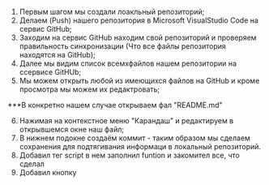 1. Первым шагом мы создали лоакльный репозиторий;
2. Делаем (Push) нашего репозитория в Microsoft VisualStudio Code на сервис GitHub;
3. Заходим на сервис GitHub находим свой репозиторий и проверяем правильность синхронизации (Что все файлы репозитория находятся на GitHub);
4. Далее мы видим список всемхфайлов нашем репозитории на ссервисе GitHUb;
5. Мы можем открыть любой из имеющихся файлов на GitHub и кроме просмотра мы можем их редактровать;

***В конкретно нашем случае открываем фал "README.md"

6. Нажимая на контекстное меню "Карандаш" и редактируем в открывшемся окне наш файл;
7. В нижнем подокне создаём коммит - таким образом мы сделаем сохранения для подтягивания информаци в локальный репозиторий.
8. Добавил тег script в нем заполнил funtion и  закомител все, что сделал
9. Добавил кнопку 